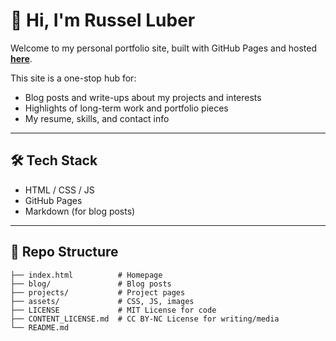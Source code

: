 # 👋 Hi, I'm Russel Luber

Welcome to my personal portfolio site, built with GitHub Pages and hosted **[here](https://russluber.github.io/portfolio)**.

This site is a one-stop hub for:
- Blog posts and write-ups about my projects and interests
- Highlights of long-term work and portfolio pieces
- My resume, skills, and contact info

---
## 🛠️ Tech Stack

- HTML / CSS / JS
- GitHub Pages
- Markdown (for blog posts)

---

## 📁 Repo Structure

```plaintext
├── index.html          # Homepage
├── blog/               # Blog posts
├── projects/           # Project pages
├── assets/             # CSS, JS, images
├── LICENSE             # MIT License for code
├── CONTENT_LICENSE.md  # CC BY-NC License for writing/media
└── README.md
```